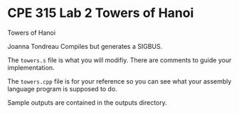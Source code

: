 # CPE 315 Lab 2 Towers of Hanoi
Towers of Hanoi

Joanna Tondreau
Compiles but generates a SIGBUS.


The ``towers.s`` file is what you will modifiy. There are comments
to guide your implementation.

The ``towers.cpp`` file is for your reference so you can see what your
assembly language program is supposed to do.

Sample outputs are contained in the outputs directory.
